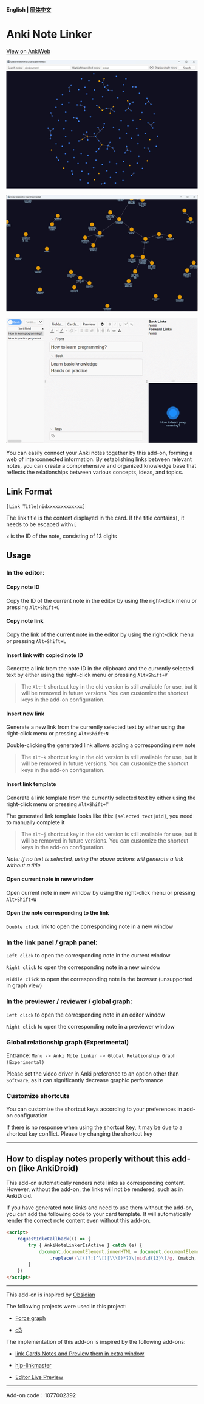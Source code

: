 **English | [简体中文](README-zh.md)**

# Anki Note Linker

[View on AnkiWeb](https://ankiweb.net/shared/info/1077002392)

![show0.jpg](show0.jpg)

![show.jpg](show.jpg)

![show.gif](show.gif)

You can easily connect your Anki notes together by this add-on, forming a web of interconnected information. 
By establishing links between relevant notes, you can create a comprehensive and organized knowledge base that reflects the relationships between various concepts, ideas, and topics.

## Link Format

`[Link Title|nidxxxxxxxxxxxxx]`

The link title is the content displayed in the card. If the title contains`[`, it needs to be escaped with`\[`

`x` is the ID of the note, consisting of 13 digits

## Usage

### In the editor:

#### Copy note ID

Copy the ID of the current note in the editor by using the right-click menu or pressing `Alt+Shift+C`

#### Copy note link

Copy the link of the current note in the editor by using the right-click menu or pressing `Alt+Shift+L`

#### Insert link with copied note ID

Generate a link from the note ID in the clipboard and the currently selected text by either using the right-click menu or pressing `Alt+Shift+V`

>The `Alt+l` shortcut key in the old version is still available for use, but it will be removed in future versions. You can customize the shortcut keys in the add-on configuration.

#### Insert new link

Generate a new link from the currently selected text by either using the right-click menu or pressing `Alt+Shift+N`

Double-clicking the generated link allows adding a corresponding new note

>The `Alt+k` shortcut key in the old version is still available for use, but it will be removed in future versions. You can customize the shortcut keys in the add-on configuration.

#### Insert link template

Generate a link template from the currently selected text by either using the right-click menu or pressing `Alt+Shift+T`

The generated link template looks like this: `[selected text|nid]`, you need to manually complete it

>The `Alt+j` shortcut key in the old version is still available for use, but it will be removed in future versions. You can customize the shortcut keys in the add-on configuration.

_Note: If no text is selected, using the above actions will generate a link without a title_

#### Open current note in new window

Open current note in new window by using the right-click menu or pressing `Alt+Shift+W`

#### Open the note corresponding to the link

`Double click` link to open the corresponding note in a new window

### In the link panel / graph panel:

`Left click` to open the corresponding note in the current window

`Right click` to open the corresponding note in a new window

`Middle click` to open the corresponding note in the browser (unsupported in graph view)

### In the previewer / reviewer / global graph:

`Left click` to open the corresponding note in an editor window

`Right click` to open the corresponding note in a previewer window

### Global relationship graph (Experimental)

Entrance: `Menu -> Anki Note Linker -> Global Relationship Graph (Experimental)`

Please set the video driver in Anki preference to an option other than `Software`, as it can significantly decrease graphic performance

### Customize shortcuts

You can customize the shortcut keys according to your preferences in add-on configuration

If there is no response when using the shortcut key, it may be due to a shortcut key conflict. Please try changing the shortcut key

---
## How to display notes properly without this add-on (like AnkiDroid)

This add-on automatically renders note links as corresponding content. However, without the add-on, the links will not be rendered, such as in AnkiDroid.

If you have generated note links and need to use them without the add-on, you can add the following code to your card template. It will automatically render the correct note content even without this add-on.

```html
<script>
    requestIdleCallback(() => {
        try { AnkiNoteLinkerIsActive } catch (e) {
            document.documentElement.innerHTML = document.documentElement.innerHTML
                .replace(/\[((?:[^\[]|\\\[)*?)\|nid\d{13}\]/g, (match, title) => title.replace(/\\\[/g, '['))
        }
    })
</script>
```

---
This add-on is inspired by [Obsidian](https://obsidian.md/)

The following projects were used in this project:

- [Force graph](https://github.com/vasturiano/force-graph)

- [d3](https://github.com/d3/d3)

The implementation of this add-on is inspired by the following add-ons:

- [link Cards Notes and Preview them in extra window](https://ankiweb.net/shared/info/1423933177)

- [hjp-linkmaster](https://ankiweb.net/shared/info/1420819673)

- [Editor Live Preview](https://ankiweb.net/shared/info/1960039667)

---
Add-on code：1077002392